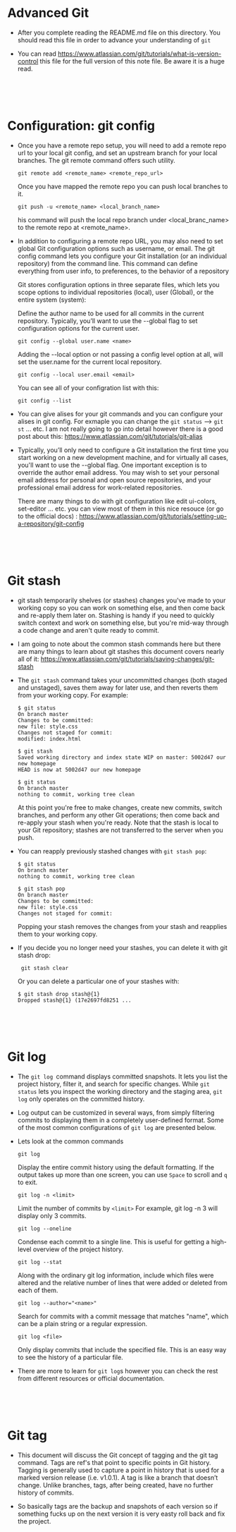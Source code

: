 # Advanced Git

- After you complete reading the README.md file on this directory. You should read this file in order to advance your understanding of `git`

- You can read https://www.atlassian.com/git/tutorials/what-is-version-control this file for the full version of this note file. Be aware it is a huge read.

<br>
<br>
<br>

# Configuration: git config

- Once you have a remote repo setup, you will need to add a remote repo url to your local git config, and set an upstream branch for your local branches. The git remote command offers such utility.
  ```
  git remote add <remote_name> <remote_repo_url>
  ```
  Once you have mapped the remote repo you can push local branches to it.
  ```
  git push -u <remote_name> <local_branch_name>
  ```
  his command will push the local repo branch under <local_branc_name> to the remote repo at <remote_name>.
  
- In addition to configuring a remote repo URL, you may also need to set global Git configuration options such as username, or email. The git config command lets you configure your Git installation (or an individual repository) from the command line. This command can define everything from user info, to preferences, to the behavior of a repository
  
  Git stores configuration options in three separate files, which lets you scope options to individual repositories (local), user (Global), or the entire system (system):
  
  Define the author name to be used for all commits in the current repository. Typically, you’ll want to use the --global flag to set configuration options for the current user.
  ```
  git config --global user.name <name>
  ```
  
  Adding the --local option or not passing a config level option at all, will set the user.name for the current local repository.
  ```
  git config --local user.email <email>
  ```
  
  You can see all of your configration list with this:
  ```
  git config --list
  ```
  
- You can give alises for your git commands and you can configure your alises in git config. For exmaple you can change the `git status` --> `git st` ... etc. I am not really going to go into detail however there is a good post about this: https://www.atlassian.com/git/tutorials/git-alias
  
- Typically, you’ll only need to configure a Git installation the first time you start working on a new development machine, and for virtually all cases, you'll want to use the --global flag. One important exception is to override the author email address. You may wish to set your personal email address for personal and open source repositories, and your professional email address for work-related repositories.


  There are many things to do with git configuration like edit ui-colors, set-editor ... etc. you can view most of them in this nice resouce (or go to the official docs) : https://www.atlassian.com/git/tutorials/setting-up-a-repository/git-config

<br>
<br>
<br>

# Git stash

- git stash temporarily shelves (or stashes) changes you've made to your working copy so you can work on something else, and then come back and re-apply them later on. Stashing is handy if you need to quickly switch context and work on something else, but you're mid-way through a code change and aren't quite ready to commit. 

- I am going to note about the common stash commands here but there are many things to learn about git stashes this document covers nearly all of it: https://www.atlassian.com/git/tutorials/saving-changes/git-stash 

- The `git stash` command takes your uncommitted changes (both staged and unstaged), saves them away for later use, and then reverts them from your working copy. For example:
  ```
  $ git status
  On branch master
  Changes to be committed:
  new file: style.css
  Changes not staged for commit:
  modified: index.html
  
  $ git stash
  Saved working directory and index state WIP on master: 5002d47 our new homepage
  HEAD is now at 5002d47 our new homepage
  
  $ git status
  On branch master
  nothing to commit, working tree clean
  ```
  At this point you're free to make changes, create new commits, switch branches, and perform any other Git operations; then come back and re-apply your stash when you're ready. Note that the stash is local to your Git repository; stashes are not transferred to the server when you push.
  
- You can reapply previously stashed changes with `git stash pop`:
  ```
  $ git status
  On branch master
  nothing to commit, working tree clean
  
  $ git stash pop
  On branch master
  Changes to be committed:
  new file: style.css
  Changes not staged for commit:
  ```
  Popping your stash removes the changes from your stash and reapplies them to your working copy.
  
- If you decide you no longer need your stashes, you can delete it with git stash drop:
  ```
   git stash clear
  ```
  Or you can delete a particular one of your stashes with:
  ```
  $ git stash drop stash@{1}
  Dropped stash@{1} (17e2697fd8251 ...
  ```

<br>
<br>
<br>

# Git log

- The `git log `command displays committed snapshots. It lets you list the project history, filter it, and search for specific changes. While `git status` lets you inspect the working directory and the staging area, `git log` only operates on the committed history.

- Log output can be customized in several ways, from simply filtering commits to displaying them in a completely user-defined format. Some of the most common configurations of `git log` are presented below.

- Lets look at the common commands
  ```
  git log
  ```
  Display the entire commit history using the default formatting. If the output takes up more than one screen, you can use `Space` to scroll and `q` to exit.
  ```
  git log -n <limit>
  ```
  Limit the number of commits by `<limit>` For example, git log -n 3 will display only 3 commits.
  ```
  git log --oneline
  ```
  Condense each commit to a single line. This is useful for getting a high-level overview of the project history.
  ```
  git log --stat
  ```
  Along with the ordinary git log information, include which files were altered and the relative number of lines that were added or deleted from each of them.
  ```
  git log --author="<name>"
  ```
  Search for commits with a commit message that matches "name", which can be a plain string or a regular expression.
  ```
  git log <file>
  ```
  Only display commits that include the specified file. This is an easy way to see the history of a particular file.

- There are more to learn for `git log`s however you can check the rest from different resources or official documentation.

<br>
<br>
<br>

# Git tag

- This document will discuss the Git concept of tagging and the git tag command. Tags are ref's that point to specific points in Git history. Tagging is generally used to capture a point in history that is used for a marked version release (i.e. v1.0.1). A tag is like a branch that doesn’t change. Unlike branches, tags, after being created, have no further history of commits.

- So basically tags are the backup and snapshots of each version so if something fucks up on the next version it is very easty roll back and fix the project.

